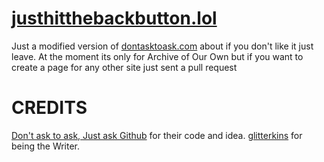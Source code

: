 # [justhitthebackbutton.lol](https://justhitthebackbutton.lol)
Just a modified version of [dontasktoask.com](https://dontasktoask.com/) about if you don't like it just leave. At the moment its only for Archive of Our Own but if you want to create a page for any other site just sent a pull request

# CREDITS
[Don't ask to ask, Just ask Github](https://dontasktoask.com/) for their code and idea.
[glitterkins](https://bardofhope1.carrd.co/) for being the Writer.
